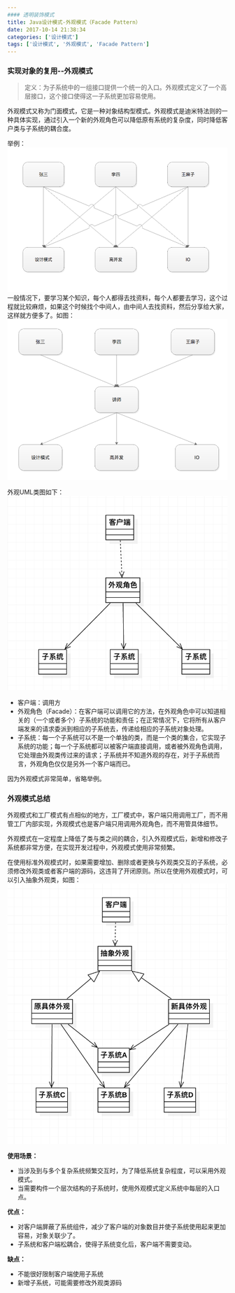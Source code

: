```yaml
---
#### 透明装饰模式
title: Java设计模式-外观模式（Facade Pattern）
date: 2017-10-14 21:38:34
categories: ['设计模式']
tags: ['设计模式', '外观模式', 'Facade Pattern']
---
```


### 实现对象的复用--外观模式
> 定义：为子系统中的一组接口提供一个统一的入口。外观模式定义了一个高层接口，这个接口使得这一子系统更加容易使用。

外观模式又称为门面模式，它是一种对象结构型模式。外观模式是迪米特法则的一种具体实现，通过引入一个新的外观角色可以降低原有系统的复杂度，同时降低客户类与子系统的耦合度。

举例：
![](/images/old/20171014屏幕快照2017-10-14下午9.57.52.png)
一般情况下，要学习某个知识，每个人都得去找资料，每个人都要去学习，这个过程就比较麻烦，如果这个时候找个中间人，由中间人去找资料，然后分享给大家，这样就方便多了。如图：
![](/images/old/20171014屏幕快照2017-10-14下午9.56.45.png)
<!-- more -->
外观UML类图如下：
![](/images/old/20171014屏幕快照2017-10-14下午10.02.23.png)

* 客户端：调用方
* 外观角色（Facade）：在客户端可以调用它的方法，在外观角色中可以知道相关的（一个或者多个）子系统的功能和责任；在正常情况下，它将所有从客户端发来的请求委派到相应的子系统去，传递给相应的子系统对象处理。
* 子系统：每一个子系统可以不是一个单独的类，而是一个类的集合，它实现子系统的功能；每一个子系统都可以被客户端直接调用，或者被外观角色调用，它处理由外观类传过来的请求；子系统并不知道外观的存在，对于子系统而言，外观角色仅仅是另外一个客户端而已。

因为外观模式非常简单，省略举例。

### 外观模式总结
外观模式和工厂模式有点相似的地方，工厂模式中，客户端只用调用工厂，而不用管工厂内部实现，外观模式也是客户端只用调用外观角色，而不用管具体细节。

外观模式在一定程度上降低了类与类之间的耦合，引入外观模式后，新增和修改子系统都非常方便，在实现开发过程中，外观模式使用非常频繁。

在使用标准外观模式时，如果需要增加、删除或者更换与外观类交互的子系统，必须修改外观类或者客户端的源码，这违背了开闭原则。所以在使用外观模式时，可以引入抽象外观类，如图：
![](/images/old/20171014屏幕快照2017-10-14下午10.14.09.png)

**使用场景：**
* 当涉及到与多个复杂系统频繁交互时，为了降低系统复杂程度，可以采用外观模式。
* 当需要构件一个层次结构的子系统时，使用外观模式定义系统中每层的入口点。

**优点：**
* 对客户端屏蔽了系统组件，减少了客户端的对象数目并使子系统使用起来更加容易，对象关联少了。
* 子系统和客户端松耦合，使得子系统变化后，客户端不需要变动。

**缺点：**
* 不能很好限制客户端使用子系统
* 新增子系统，可能需要修改外观类源码
